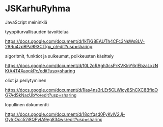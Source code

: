 JSKarhuRyhma
============

JavaScript meininkiä

tyyppiturvallisuuden tavoittelua

https://docs.google.com/document/d/1kTiG8EAUTh4CFc3NsWs8LV-28Ru4zpBPa993CITgx_o/edit?usp=sharing


algoritmit, funktiot ja sulkeumat, poikkeusten käsittely

https://docs.google.com/document/d/10L2oRAgh3csPrKVKlnY6rlEbzaLxzNKtA4T4XaoqkPc/edit?usp=sharing


oliot ja periytyminen

https://docs.google.com/document/d/1las4ns3rLEr5CLWicy8ShCXC8BfioOG7AdSkNacUbYo/edit?usp=sharing


lopullinen dokumentti

https://docs.google.com/document/d/18crfqsd0FyKvIV2Jj-GylriOcc52i8QPylA9eg834ws/edit?usp=sharing
